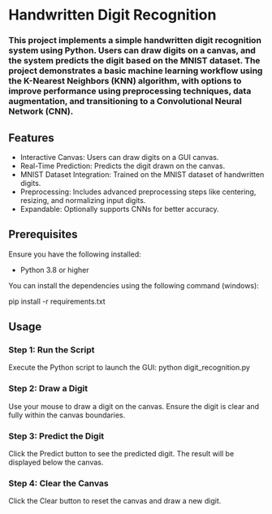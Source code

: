 # Handwritten Digit Recognition
### This project implements a simple handwritten digit recognition system using Python. Users can draw digits on a canvas, and the system predicts the digit based on the MNIST dataset. The project demonstrates a basic machine learning workflow using the K-Nearest Neighbors (KNN) algorithm, with options to improve performance using preprocessing techniques, data augmentation, and transitioning to a Convolutional Neural Network (CNN).

## Features
- Interactive Canvas: Users can draw digits on a GUI canvas.
- Real-Time Prediction: Predicts the digit drawn on the canvas.
- MNIST Dataset Integration: Trained on the MNIST dataset of handwritten digits.
- Preprocessing: Includes advanced preprocessing steps like centering, resizing, and normalizing input digits.
- Expandable: Optionally supports CNNs for better accuracy.

## Prerequisites
Ensure you have the following installed:

- Python 3.8 or higher

You can install the dependencies using the following command (windows): 

pip install -r requirements.txt 

## Usage
### Step 1: Run the Script
Execute the Python script to launch the GUI:
python digit_recognition.py
### Step 2: Draw a Digit
Use your mouse to draw a digit on the canvas.
Ensure the digit is clear and fully within the canvas boundaries.
### Step 3: Predict the Digit
Click the Predict button to see the predicted digit.
The result will be displayed below the canvas.
### Step 4: Clear the Canvas
Click the Clear button to reset the canvas and draw a new digit.


